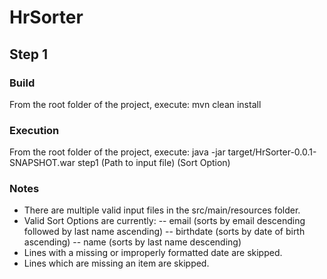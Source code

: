 # HrSorter

## Step 1

### Build

From the root folder of the project, execute:
 mvn clean install

### Execution

From the root folder of the project, execute:
 java -jar target/HrSorter-0.0.1-SNAPSHOT.war step1 (Path to input file) (Sort Option)

### Notes
- There are multiple valid input files in the src/main/resources folder.
- Valid Sort Options are currently:
-- email (sorts by email descending followed by last name ascending)
-- birthdate (sorts by date of birth ascending)
-- name (sorts by last name descending)
- Lines with a missing or improperly formatted date are skipped.
- Lines which are missing an item are skipped.